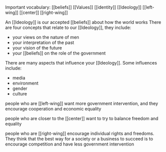 Important vocabulary:
[[beliefs]]
[[Values]]
[[identity]]
[[Ideology]]
[[left-wing]]
[[center]]
[[right-wing]]

An [[Ideology]] is our accepted [[beliefs]] about how the world works
There are four concepts that relate to our [[Ideology]], they include:
- your views on the nature of men
- your interpretation of the past
- your vision of the future
- your [[beliefs]] on the role of the government

There are many aspects that influence your [[Ideology]]. Some influences include:
- media
- environment
- gender
- culture

people who are [[left-wing]] want more government intervention, and they encourage cooperation and economic equality

people who are closer to the [[center]] want to try to balance freedom and equality

people who are [[right-wing]] encourage individual rights and freedoms. They think that the best way for a society or a business to succeed is to encourage competition and have less government intervention
